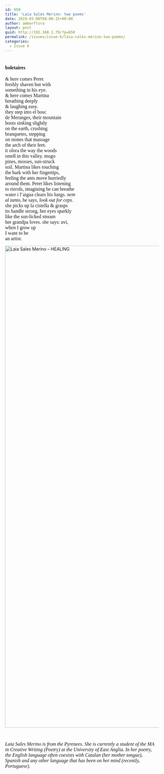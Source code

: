 ```yaml
---
id: 650
title: 'Laia Sales Merino: two poems'
date: 2019-03-08T08:00:15+00:00
author: amberflora
layout: post
guid: http://192.168.1.79/?p=650
permalink: /issues/issue-6/laia-sales-merino-two-poems/
categories:
  - Issue 6
---
```

# <span style="font-family: georgia, palatino, serif; font-size: 12pt;">boletaires</span>

<span style="font-family: georgia, palatino, serif; font-size: 12pt;">& here comes Peret</span>  
<span style="font-family: georgia, palatino, serif; font-size: 12pt;">freshly shaven but with</span>  
<span style="font-family: georgia, palatino, serif; font-size: 12pt;">something in his eye.</span>  
<span style="font-family: georgia, palatino, serif; font-size: 12pt;">& here comes Martina</span>  
<span style="font-family: georgia, palatino, serif; font-size: 12pt;">breathing deeply</span>  
<span style="font-family: georgia, palatino, serif; font-size: 12pt;">& laughing easy.</span>  
<span style="font-family: georgia, palatino, serif; font-size: 12pt;">they step into el bosc</span>  
<span style="font-family: georgia, palatino, serif; font-size: 12pt;">de Meranges, their mountain</span>  
<span style="font-family: georgia, palatino, serif; font-size: 12pt;">boots sinking slightly</span>  
<span style="font-family: georgia, palatino, serif; font-size: 12pt;">on the earth, crushing</span>  
<span style="font-family: georgia, palatino, serif; font-size: 12pt;">branquetes, stepping</span>  
<span style="font-family: georgia, palatino, serif; font-size: 12pt;">on stones that massage</span>  
<span style="font-family: georgia, palatino, serif; font-size: 12pt;">the arch of their feet.</span>  
<span style="font-family: georgia, palatino, serif; font-size: 12pt;">it olora the way the woods</span>  
<span style="font-family: georgia, palatino, serif; font-size: 12pt;">smell in this valley. mugo</span>  
<span style="font-family: georgia, palatino, serif; font-size: 12pt;">pines, mosses, sun-struck</span>  
<span style="font-family: georgia, palatino, serif; font-size: 12pt;">soil. Martina likes touching</span>  
<span style="font-family: georgia, palatino, serif; font-size: 12pt;">the bark with her fingertips,</span>  
<span style="font-family: georgia, palatino, serif; font-size: 12pt;">feeling the ants move hurriedly</span>  
<span style="font-family: georgia, palatino, serif; font-size: 12pt;">around them. Peret likes listening</span>  
<span style="font-family: georgia, palatino, serif; font-size: 12pt;">to rierols, imagining he can breathe</span>  
<span style="font-family: georgia, palatino, serif; font-size: 12pt;">water i l’aigua clears his lungs. <em>nem</em></span>  
<span style="font-family: georgia, palatino, serif; font-size: 12pt;"><em>al tanto</em>, he says, <em>look out for ceps.</em></span>  
<span style="font-family: georgia, palatino, serif; font-size: 12pt;">she picks up la cistella & grasps</span>  
<span style="font-family: georgia, palatino, serif; font-size: 12pt;">its handle strong, her eyes sparkly</span>  
<span style="font-family: georgia, palatino, serif; font-size: 12pt;">like the sun-licked stream</span>  
<span style="font-family: georgia, palatino, serif; font-size: 12pt;">her grandpa loves. she says: avi,</span>  
<span style="font-family: georgia, palatino, serif; font-size: 12pt;">when I grow up</span>  
<span style="font-family: georgia, palatino, serif; font-size: 12pt;">I want to be</span>  
<span style="font-family: georgia, palatino, serif; font-size: 12pt;">an artist.</span>

<img loading="lazy" class="alignnone wp-image-751" src="http://amberflora.com/wp-content/uploads/2019/02/Poetry-submission-Laia-2-1.jpg" alt="Laia Sales Merino – HEALING" width="700" height="1576" srcset="/assets/wp-content/uploads/2019/02/Poetry-submission-Laia-2-1.jpg 1389w, /assets/wp-content/uploads/2019/02/Poetry-submission-Laia-2-1-133x300.jpg 133w, /assets/wp-content/uploads/2019/02/Poetry-submission-Laia-2-1-768x1729.jpg 768w, /assets/wp-content/uploads/2019/02/Poetry-submission-Laia-2-1-455x1024.jpg 455w" sizes="(max-width: 700px) 100vw, 700px" /> 

&nbsp;

<span style="font-family: georgia, palatino, serif; font-size: 12pt;"><em>Laia Sales Merino is from the Pyrenees. She is currently a student of the MA in Creative Writing (Poetry) at the University of East Anglia. In her poetry, the English language often coexists with Catalan (her mother tongue), Spanish and any other language that has been on her mind (recently, Portuguese).</em></span>
